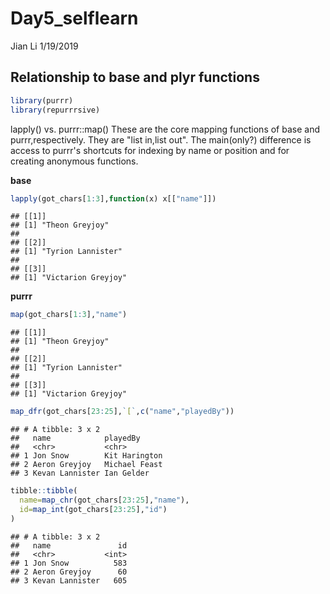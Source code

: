 Day5\_selflearn
================
Jian Li
1/19/2019

Relationship to base and plyr functions
---------------------------------------

``` r
library(purrr)
library(repurrrsive)
```

lapply() vs. purrr::map() These are the core mapping functions of base and purrr,respectively. They are "list in,list out". The main(only?) difference is access to purrr's shortcuts for indexing by name or position and for creating anonymous functions.

**base**

``` r
lapply(got_chars[1:3],function(x) x[["name"]])
```

    ## [[1]]
    ## [1] "Theon Greyjoy"
    ## 
    ## [[2]]
    ## [1] "Tyrion Lannister"
    ## 
    ## [[3]]
    ## [1] "Victarion Greyjoy"

**purrr**

``` r
map(got_chars[1:3],"name")
```

    ## [[1]]
    ## [1] "Theon Greyjoy"
    ## 
    ## [[2]]
    ## [1] "Tyrion Lannister"
    ## 
    ## [[3]]
    ## [1] "Victarion Greyjoy"

``` r
map_dfr(got_chars[23:25],`[`,c("name","playedBy"))
```

    ## # A tibble: 3 x 2
    ##   name            playedBy     
    ##   <chr>           <chr>        
    ## 1 Jon Snow        Kit Harington
    ## 2 Aeron Greyjoy   Michael Feast
    ## 3 Kevan Lannister Ian Gelder

``` r
tibble::tibble(
  name=map_chr(got_chars[23:25],"name"),
  id=map_int(got_chars[23:25],"id")
)
```

    ## # A tibble: 3 x 2
    ##   name               id
    ##   <chr>           <int>
    ## 1 Jon Snow          583
    ## 2 Aeron Greyjoy      60
    ## 3 Kevan Lannister   605
